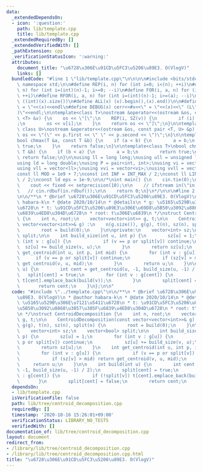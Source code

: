 ```yaml
---
data:
  _extendedDependsOn:
  - icon: ':question:'
    path: lib/template.cpp
    title: lib/template.cpp
  _extendedRequiredBy: []
  _extendedVerifiedWith: []
  _pathExtension: cpp
  _verificationStatusIcon: ':warning:'
  attributes:
    document_title: "\u6728\u306E\u91CD\u5FC3\u5206\u89E3. O(VlogV)"
    links: []
  bundledCode: "#line 1 \"lib/template.cpp\"\n\n\n\n#include <bits/stdc++.h>\n\nusing\
    \ namespace std;\n\n#define REP(i, n) for (int i=0; i<(n); ++i)\n#define RREP(i,\
    \ n) for (int i=(int)(n)-1; i>=0; --i)\n#define FOR(i, a, n) for (int i=(a); i<(n);\
    \ ++i)\n#define RFOR(i, a, n) for (int i=(int)(n)-1; i>=(a); --i)\n\n#define SZ(x)\
    \ ((int)(x).size())\n#define ALL(x) (x).begin(),(x).end()\n\n#define DUMP(x) cerr<<#x<<\"\
    \ = \"<<(x)<<endl\n#define DEBUG(x) cerr<<#x<<\" = \"<<(x)<<\" (L\"<<__LINE__<<\"\
    )\"<<endl;\n\ntemplate<class T>\nostream &operator<<(ostream &os, const vector\
    \ <T> &v) {\n    os << \"[\";\n    REP(i, SZ(v)) {\n        if (i) os << \", \"\
    ;\n        os << v[i];\n    }\n    return os << \"]\";\n}\n\ntemplate<class T,\
    \ class U>\nostream &operator<<(ostream &os, const pair <T, U> &p) {\n    return\
    \ os << \"(\" << p.first << \" \" << p.second << \")\";\n}\n\ntemplate<class T>\n\
    bool chmax(T &a, const T &b) {\n    if (a < b) {\n        a = b;\n        return\
    \ true;\n    }\n    return false;\n}\n\ntemplate<class T>\nbool chmin(T &a, const\
    \ T &b) {\n    if (b < a) {\n        a = b;\n        return true;\n    }\n   \
    \ return false;\n}\n\nusing ll = long long;\nusing ull = unsigned long long;\n\
    using ld = long double;\nusing P = pair<int, int>;\nusing vi = vector<int>;\n\
    using vll = vector<ll>;\nusing vvi = vector<vi>;\nusing vvll = vector<vll>;\n\n\
    const ll MOD = 1e9 + 7;\nconst int INF = INT_MAX / 2;\nconst ll LINF = LLONG_MAX\
    \ / 2;\nconst ld eps = 1e-9;\n\n/*\nint main() {\n    cin.tie(0);\n    ios::sync_with_stdio(false);\n\
    \    cout << fixed << setprecision(10);\n\n    // ifstream in(\"in.txt\");\n \
    \   // cin.rdbuf(in.rdbuf());\n\n    return 0;\n}\n*/\n\n\n#line 2 \"lib/tree/centroid_decomposition.cpp\"\
    \n\n/**\n * @brief \u6728\u306E\u91CD\u5FC3\u5206\u89E3. O(VlogV)\n * @author\
    \ habara-k\n * @date 2020/10/14\n * @details\n * g: \u5165\u529B\u306E\u7121\u5411\
    \u6728\n * t: \u91CD\u5FC3\u5206\u89E3\u306E\u69D8\u5B50\u3092\u8868\u3057\u305F\
    \u6839\u4ED8\u304D\u6728\n * root: t\u306E\u6839\n */\nstruct CentroidDecomposition\
    \ {\n    int n, root;\n    vector<vector<int>> g, t;\n\n    CentroidDecomposition(const\
    \ vector<vector<int>>& g) :\n    n(g.size()), g(g), t(n), sz(n), split(n) {\n\
    \        root = build(0);\n    }\n\nprivate:\n    vector<int> sz;\n    vector<bool>\
    \ split;\n\n    int build_size(int u, int p) {\n        sz[u] = 1;\n        for\
    \ (int v : g[u]) {\n            if (v == p or split[v]) continue;\n          \
    \  sz[u] += build_size(v, u);\n        }\n        return sz[u];\n    }\n    int\
    \ get_centroid(int u, int p, int mid) {\n        for (int v : g[u]) {\n      \
    \      if (v == p or split[v]) continue;\n            if (sz[v] > mid) return\
    \ get_centroid(v, u, mid);\n        }\n        return u;\n    }\n\n    int build(int\
    \ u) {\n        int cent = get_centroid(u, -1, build_size(u, -1) / 2);\n     \
    \   split[cent] = true;\n        for (int v : g[cent]) {\n            if (!split[v])\
    \ t[cent].emplace_back(build(v));\n        }\n        split[cent] = false;\n \
    \       return cent;\n    }\n};\n\n"
  code: "#include \"../template.cpp\"\n\n/**\n * @brief \u6728\u306E\u91CD\u5FC3\u5206\
    \u89E3. O(VlogV)\n * @author habara-k\n * @date 2020/10/14\n * @details\n * g:\
    \ \u5165\u529B\u306E\u7121\u5411\u6728\n * t: \u91CD\u5FC3\u5206\u89E3\u306E\u69D8\
    \u5B50\u3092\u8868\u3057\u305F\u6839\u4ED8\u304D\u6728\n * root: t\u306E\u6839\
    \n */\nstruct CentroidDecomposition {\n    int n, root;\n    vector<vector<int>>\
    \ g, t;\n\n    CentroidDecomposition(const vector<vector<int>>& g) :\n    n(g.size()),\
    \ g(g), t(n), sz(n), split(n) {\n        root = build(0);\n    }\n\nprivate:\n\
    \    vector<int> sz;\n    vector<bool> split;\n\n    int build_size(int u, int\
    \ p) {\n        sz[u] = 1;\n        for (int v : g[u]) {\n            if (v ==\
    \ p or split[v]) continue;\n            sz[u] += build_size(v, u);\n        }\n\
    \        return sz[u];\n    }\n    int get_centroid(int u, int p, int mid) {\n\
    \        for (int v : g[u]) {\n            if (v == p or split[v]) continue;\n\
    \            if (sz[v] > mid) return get_centroid(v, u, mid);\n        }\n   \
    \     return u;\n    }\n\n    int build(int u) {\n        int cent = get_centroid(u,\
    \ -1, build_size(u, -1) / 2);\n        split[cent] = true;\n        for (int v\
    \ : g[cent]) {\n            if (!split[v]) t[cent].emplace_back(build(v));\n \
    \       }\n        split[cent] = false;\n        return cent;\n    }\n};\n\n"
  dependsOn:
  - lib/template.cpp
  isVerificationFile: false
  path: lib/tree/centroid_decomposition.cpp
  requiredBy: []
  timestamp: '2020-10-16 15:26:01+09:00'
  verificationStatus: LIBRARY_NO_TESTS
  verifiedWith: []
documentation_of: lib/tree/centroid_decomposition.cpp
layout: document
redirect_from:
- /library/lib/tree/centroid_decomposition.cpp
- /library/lib/tree/centroid_decomposition.cpp.html
title: "\u6728\u306E\u91CD\u5FC3\u5206\u89E3. O(VlogV)"
---
```

